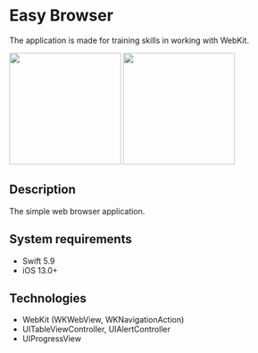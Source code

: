 # Easy Browser
The application is made for training skills in working with WebKit.

<img src="https://github.com/user-attachments/assets/756ae40d-55aa-40c0-9c2f-ebf0858b26c8" width="200">
<img src="https://github.com/user-attachments/assets/91c982eb-2964-460e-9d28-f1d7d67c9092" width="200">

## Description
The simple web browser application.
## System requirements
* Swift 5.9
* iOS 13.0+
## Technologies
* WebKit (WKWebView, WKNavigationAction)
* UITableViewController, UIAlertController
* UIProgressView
